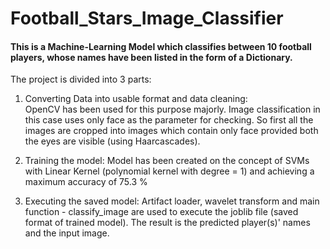 # Football_Stars_Image_Classifier

#### This is a Machine-Learning Model which classifies between 10 football players, whose names have been listed in the form of a Dictionary.

The project is divided into 3 parts:

1. Converting Data into usable format and data cleaning: <br>
          OpenCV has been used for this purpose majorly. Image classification in this case uses only face as the parameter for checking. So first all the images are 
          cropped into images which contain only face provided both the eyes are visible (using Haarcascades).

2. Training the model:
          Model has been created on the concept of SVMs with Linear Kernel (polynomial kernel with degree = 1) and achieving a maximum accuracy of 75.3 %

3. Executing the saved model:
          Artifact loader, wavelet transform and main function - classify_image are used to execute the joblib file (saved format of trained model). The result is the 
          predicted player(s)' names and the input image.
